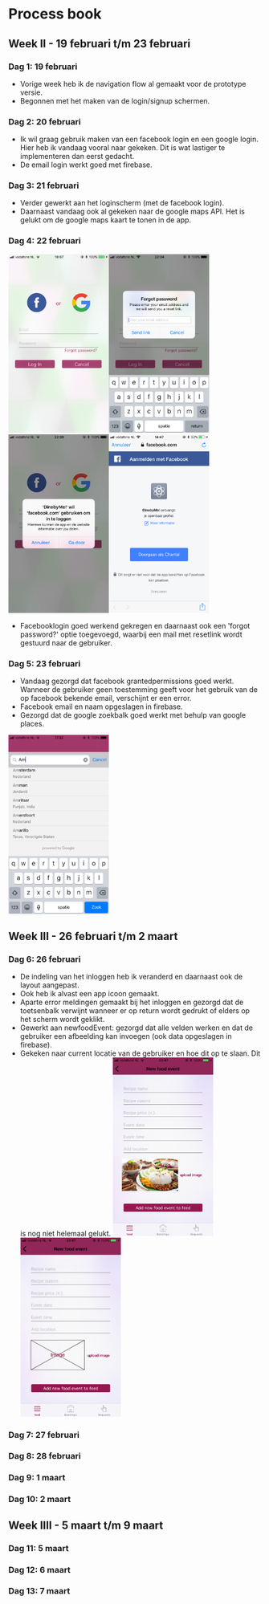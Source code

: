 # Process book

## Week II - 19 februari t/m 23 februari

### Dag 1: 19 februari
* Vorige week heb ik de navigation flow al gemaakt voor de prototype versie.
* Begonnen met het maken van de login/signup schermen.

### Dag 2: 20 februari
* Ik wil graag gebruik maken van een facebook login en een google login. Hier heb ik vandaag vooral naar gekeken. Dit is wat lastiger te implementeren dan eerst gedacht.
* De email login werkt goed met firebase.

### Dag 3: 21 februari
* Verder gewerkt aan het loginscherm (met de facebook login).
* Daarnaast vandaag ook al gekeken naar de google maps API. Het is gelukt om de google maps kaart te tonen in de app.

### Dag 4: 22 februari
<img src=https://github.com/ChantalStangenberger/Programmeerproject/blob/master/doc/loginscreen.PNG width="200"><img src=https://github.com/ChantalStangenberger/Programmeerproject/blob/master/doc/forgotpassword.PNG width="200"><img src=https://github.com/ChantalStangenberger/Programmeerproject/blob/master/doc/facebookpermission.PNG width="200"><img src=https://github.com/ChantalStangenberger/Programmeerproject/blob/master/doc/facebookpermission2.PNG width="200">
* Facebooklogin goed werkend gekregen en daarnaast ook een 'forgot password?' optie toegevoegd, waarbij een mail met resetlink wordt gestuurd naar de gebruiker.

### Dag 5: 23 februari
* Vandaag gezorgd dat facebook grantedpermissions goed werkt. Wanneer de gebruiker geen toestemming geeft voor het gebruik van de op facebook bekende email, verschijnt er een error.
* Facebook email en naam opgeslagen in firebase. 
* Gezorgd dat de google zoekbalk goed werkt met behulp van google places.
<img src=https://github.com/ChantalStangenberger/Programmeerproject/blob/master/doc/googleplaces%20zoekbalk.PNG width="200">

## Week III - 26 februari t/m 2 maart

### Dag 6: 26 februari
* De indeling van het inloggen heb ik veranderd en daarnaast ook de layout aangepast.
* Ook heb ik alvast een app icoon gemaakt.
* Aparte error meldingen gemaakt bij het inloggen en gezorgd dat de toetsenbalk verwijnt wanneer er op return wordt gedrukt of elders op het scherm wordt geklikt.
* Gewerkt aan newfoodEvent: gezorgd dat alle velden werken en dat de gebruiker een afbeelding kan invoegen (ook data opgeslagen in firebase).
* Gekeken naar current locatie van de gebruiker en hoe dit op te slaan. Dit is nog niet helemaal gelukt.
<img src=https://github.com/ChantalStangenberger/Programmeerproject/blob/master/doc/fototoevoegen.PNG width="200"><img src=https://github.com/ChantalStangenberger/Programmeerproject/blob/master/doc/newfoodevent.PNG width="200">

### Dag 7: 27 februari

### Dag 8: 28 februari

### Dag 9: 1 maart

### Dag 10: 2 maart


## Week IIII - 5 maart t/m 9 maart 

### Dag 11: 5 maart

### Dag 12: 6 maart

### Dag 13: 7 maart
